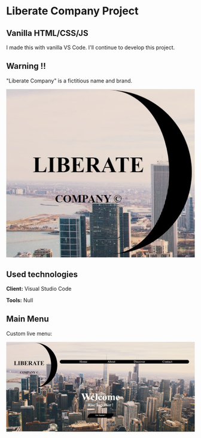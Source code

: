 
# Liberate Company Project
## Vanilla HTML/CSS/JS

I made this with vanilla VS Code. I'll continue to develop this project.


## Warning !!

"Liberate Company" is a fictitious name and brand.

![](source-readme/logo1.jpg)

  
## Used technologies

**Client:** Visual Studio Code

**Tools:** Null

  
## Main Menu

Custom live menu:

![](source-readme/main1.jpg)


  
